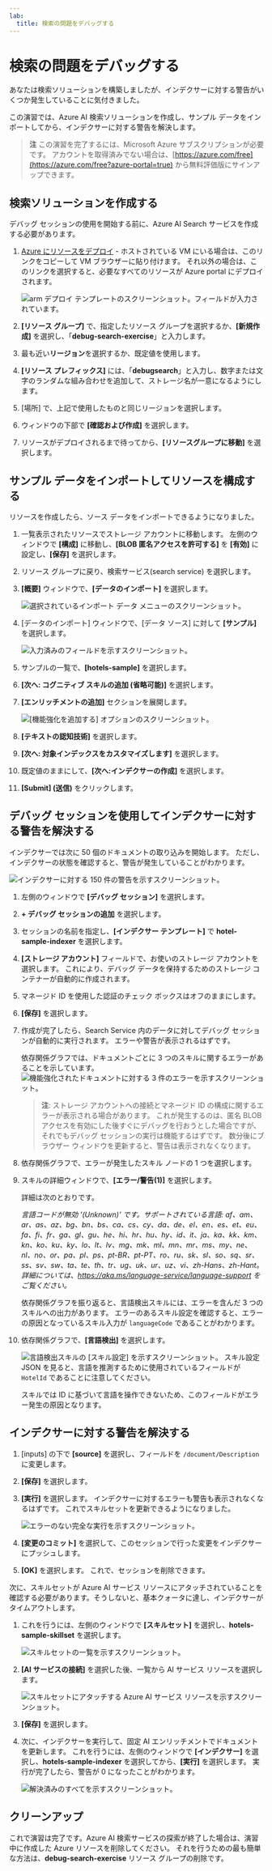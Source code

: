 ```yaml
---
lab:
  title: 検索の問題をデバッグする
---
```


# 検索の問題をデバッグする

あなたは検索ソリューションを構築しましたが、インデクサーに対する警告がいくつか発生していることに気付きました。

この演習では、Azure AI 検索ソリューションを作成し、サンプル データをインポートしてから、インデクサーに対する警告を解決します。

> **注** この演習を完了するには、Microsoft Azure サブスクリプションが必要です。 アカウントを取得済みでない場合は、[https://azure.com/free](https://azure.com/free?azure-portal=true) から無料評価版にサインアップできます。

## 検索ソリューションを作成する

デバッグ セッションの使用を開始する前に、Azure AI Search サービスを作成する必要があります。

1. [Azure にリソースをデプロイ](https://portal.azure.com/#create/Microsoft.Template/uri/https%3A%2F%2Fraw.githubusercontent.com%2FMicrosoftLearning%2Fmslearn-knowledge-mining%2Fmain%2FLabfiles%2F08-debug-search%2Fazuredeploy.json) - ホストされている VM にいる場合は、このリンクをコピーして VM ブラウザーに貼り付けます。 それ以外の場合は、このリンクを選択すると、必要なすべてのリソースが Azure portal にデプロイされます。

    ![arm デプロイ テンプレートのスクリーンショット。フィールドが入力されています。](../media/08-media/arm-template-deployment.png)

1. **[リソース グループ]** で、指定したリソース グループを選択するか、**[新規作成]** を選択し、「**debug-search-exercise**」と入力します。
1. 最も近い**リージョン**を選択するか、既定値を使用します。
1. **[リソース プレフィックス]** には、「**debugsearch**」と入力し、数字または文字のランダムな組み合わせを追加して、ストレージ名が一意になるようにします。
1. [場所] で、上記で使用したものと同じリージョンを選択します。
1. ウィンドウの下部で **[確認および作成]** を選択します。
1. リソースがデプロイされるまで待ってから、**[リソースグループに移動]** を選択します。

## サンプル データをインポートしてリソースを構成する

リソースを作成したら、ソース データをインポートできるようになりました。

1. 一覧表示されたリソースでストレージ アカウントに移動します。 左側のウィンドウで **[構成]** に移動し、**[BLOB 匿名アクセスを許可する]** を **[有効]** に設定し、**[保存]** を選択します。
1. リソース グループに戻り、検索サービス(search service) を選択します。
1. **[概要]** ウィンドウで、**[データのインポート]** を選択します。

      ![選択されているインポート データ メニューのスクリーンショット。](../media/08-media/import-data.png)

1. [データのインポート] ウィンドウで、[データ ソース] に対して **[サンプル]** を選択します。

      ![入力済みのフィールドを示すスクリーンショット。](../media/08-media/import-data-selection-screen-small.png)

1. サンプルの一覧で、**[hotels-sample]** を選択します。
1. **[次へ: コグニティブ スキルの追加 (省略可能)]** を選択します。
1. **[エンリッチメントの追加]** セクションを展開します。

    ![[機能強化を追加する] オプションのスクリーンショット。](../media/08-media/add-enrichments.png)

1. **[テキストの認知技術]** を選択します。
1. **[次へ: 対象インデックスをカスタマイズします]** を選択します。
1. 既定値のままにして、**[次へ:インデクサーの作成]** を選択します。
1. **[Submit] (送信)** をクリックします。

## デバッグ セッションを使用してインデクサーに対する警告を解決する

インデクサーでは次に 50 個のドキュメントの取り込みを開始します。 ただし、インデクサーの状態を確認すると、警告が発生していることがわかります。

![インデクサーに対する 150 件の警告を示すスクリーンショット。](../media/08-media/indexer-warnings.png)

1. 左側のウィンドウで **[デバッグ セッション]** を選択します。
1. **+ デバッグ セッションの追加** を選択します。
1. セッションの名前を指定し、**[インデクサー テンプレート]** で **hotel-sample-indexer** を選択します。
1. **[ストレージ アカウント]** フィールドで、お使いのストレージ アカウントを選択します。 これにより、デバッグ データを保持するためのストレージ コンテナーが自動的に作成されます。
1. マネージド ID を使用した認証のチェック ボックスはオフのままにします。
1. **[保存]** を選択します。
1. 作成が完了したら、Search Service 内のデータに対してデバッグ セッションが自動的に実行されます。 エラーや警告が表示されるはずです。

    依存関係グラフでは、ドキュメントごとに 3 つのスキルに関するエラーがあることを示しています。
    ![機能強化されたドキュメントに対する 3 件のエラーを示すスクリーンショット。](../media/08-media/debug-session-errors.png)

    > **注**: ストレージ アカウントへの接続とマネージド ID の構成に関するエラーが表示される場合があります。 これが発生するのは、匿名 BLOB アクセスを有効にした後すぐにデバッグを行おうとした場合ですが、それでもデバッグ セッションの実行は機能するはずです。 数分後にブラウザー ウィンドウを更新すると、警告は表示されなくなります。

1. 依存関係グラフで、エラーが発生したスキル ノードの 1 つを選択します。
1. スキルの詳細ウィンドウで、**[エラー/警告(1)]** を選択します。

    詳細は次のとおりです。

    *言語コードが無効 '(Unknown)' です。サポートされている言語: af、am、ar、as、az、bg、bn、bs、ca、cs、cy、da、de、el、en、es、et、eu、fa、fi、fr、ga、gl、gu、he、hi、hr、hu、hy、id、it、ja、ka、kk、km、kn、ko、ku、ky、lo、lt、lv、mg、mk、ml、mn、mr、ms、my、ne、nl、no、or、pa、pl、ps、pt-BR、pt-PT、ro、ru、sk、sl、so、sq、sr、ss、sv、sw、ta、te、th、tr、ug、uk、ur、uz、vi、zh-Hans、zh-Hant。詳細については、https://aka.ms/language-service/language-support をご覧ください。*

    依存関係グラフを振り返ると、言語検出スキルには、エラーを含んだ 3 つのスキルへの出力があります。 エラーのあるスキル設定を確認すると、エラーの原因となっているスキル入力が `languageCode` であることがわかります。

1. 依存関係グラフで、**[言語検出]** を選択します。

    ![言語検出スキルの [スキル設定] を示すスクリーンショット。](../media/08-media/language-detection-skill-settings.png)
    スキル設定 JSON を見ると、言語を推測するために使用されているフィールドが `HotelId` であることに注意してください。

    スキルでは ID に基づいて言語を操作できないため、このフィールドがエラー発生の原因となります。

## インデクサーに対する警告を解決する

1. [inputs] の下で **[source]** を選択し、フィールドを `/document/Description` に変更します。
1. **[保存]** を選択します。
1. **[実行]** を選択します。 インデクサーに対するエラーも警告も表示されなくなるはずです。 これでスキルセットを更新できるようになりました。

    ![エラーのない完全な実行を示すスクリーンショット。](../media/08-media/debug-session-complete.png)
   
1. **[変更のコミット]** を選択して、このセッションで行った変更をインデクサーにプッシュします。
1. **[OK]** を選択します。 これで、セッションを削除できます。

次に、スキルセットが Azure AI サービス リソースにアタッチされていることを確認する必要があります。そうしないと、基本クォータに達し、インデクサーがタイムアウトします。 

1. これを行うには、左側のウィンドウで **[スキルセット]** を選択し、**hotels-sample-skillset** を選択します。

    ![スキルセットの一覧を示すスクリーンショット。](../media/08-media/update-skillset.png)
1. **[AI サービスの接続]** を選択した後、一覧から AI サービス リソースを選択します。

    ![スキルセットにアタッチする Azure AI サービス リソースを示すスクリーンショット。](../media/08-media/skillset-attach-service.png)
1. **[保存]** を選択します。

1. 次に、インデクサーを実行して、固定 AI エンリッチメントでドキュメントを更新します。 これを行うには、左側のウィンドウで **[インデクサー]** を選択し、**hotels-sample-indexer** を選択してから、**[実行]** を選択します。  実行が完了したら、警告が 0 になったことがわかります。

    ![解決済みのすべてを示すスクリーンショット。](../media/08-media/warnings-fixed-indexer.png)

## クリーンアップ

 これで演習は完了です。Azure AI 検索サービスの探索が終了した場合は、演習中に作成した Azure リソースを削除してください。 それを行うための最も簡単な方法は、**debug-search-exercise** リソース グループの削除です。
